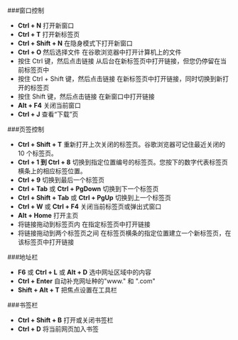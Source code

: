 ###窗口控制

+ **Ctrl + N** 打开新窗口 
+ **Ctrl + T** 打开新标签页 
+ **Ctrl + Shift + N** 在隐身模式下打开新窗口 
+ **Ctrl + O** 然后选择文件 在谷歌浏览器中打开计算机上的文件 
+ 按住 Ctrl 键，然后点击链接 从后台在新标签页中打开链接，但您仍停留在当前标签页中 
+ 按住 Ctrl + Shift 键，然后点击链接 在新标签页中打开链接，同时切换到新打开的标签页 
+ 按住 Shift 键，然后点击链接 在新窗口中打开链接 
+ **Alt + F4** 关闭当前窗口
+ **Ctrl + J** 查看“下载”页 

###页签控制

+ **Ctrl + Shift + T** 重新打开上次关闭的标签页。谷歌浏览器可记住最近关闭的 10 个标签页。
+ **Ctrl + 1 到 Ctrl + 8** 切换到指定位置编号的标签页。您按下的数字代表标签页横条上的相应标签位置。 
+ **Ctrl + 9** 切换到最后一个标签页 
+ **Ctrl + Tab** 或 **Ctrl + PgDown** 切换到下一个标签页 
+ **Ctrl + Shift + Tab** 或 **Ctrl + PgUp** 切换到上一个标签页 
+ **Ctrl + W** 或 **Ctrl + F4** 关闭当前标签页或弹出式窗口 
+ **Alt + Home** 打开主页
+ 将链接拖动到标签页内 在指定标签页中打开链接 
+ 将链接拖动到两个标签页之间 在标签页横条的指定位置建立一个新标签页，在该标签页中打开链接 

###地址栏

+ **F6** 或 **Ctrl + L** 或 **Alt + D** 选中网址区域中的内容
+ **Ctrl + Enter** 自动补充网址种的"www." 和 ".com"
+ **Shift + Alt + T** 把焦点设置在工具栏
 
 ###书签栏
 
+ **Ctrl + Shift + B** 打开或关闭书签栏
+ **Ctrl + D** 将当前网页加入书签
  